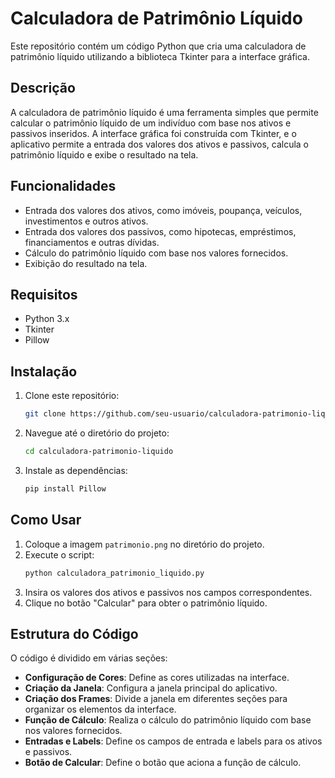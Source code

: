 # Calculadora de Patrimônio Líquido

Este repositório contém um código Python que cria uma calculadora de patrimônio líquido utilizando a biblioteca Tkinter para a interface gráfica.

## Descrição

A calculadora de patrimônio líquido é uma ferramenta simples que permite calcular o patrimônio líquido de um indivíduo com base nos ativos e passivos inseridos. A interface gráfica foi construída com Tkinter, e o aplicativo permite a entrada dos valores dos ativos e passivos, calcula o patrimônio líquido e exibe o resultado na tela.

## Funcionalidades

- Entrada dos valores dos ativos, como imóveis, poupança, veículos, investimentos e outros ativos.
- Entrada dos valores dos passivos, como hipotecas, empréstimos, financiamentos e outras dívidas.
- Cálculo do patrimônio líquido com base nos valores fornecidos.
- Exibição do resultado na tela.

## Requisitos

- Python 3.x
- Tkinter
- Pillow

## Instalação

1. Clone este repositório:
    ```bash
    git clone https://github.com/seu-usuario/calculadora-patrimonio-liquido.git
    ```
2. Navegue até o diretório do projeto:
    ```bash
    cd calculadora-patrimonio-liquido
    ```
3. Instale as dependências:
    ```bash
    pip install Pillow
    ```

## Como Usar

1. Coloque a imagem `patrimonio.png` no diretório do projeto.
2. Execute o script:
    ```bash
    python calculadora_patrimonio_liquido.py
    ```
3. Insira os valores dos ativos e passivos nos campos correspondentes.
4. Clique no botão "Calcular" para obter o patrimônio líquido.

## Estrutura do Código

O código é dividido em várias seções:

- **Configuração de Cores**: Define as cores utilizadas na interface.
- **Criação da Janela**: Configura a janela principal do aplicativo.
- **Criação dos Frames**: Divide a janela em diferentes seções para organizar os elementos da interface.
- **Função de Cálculo**: Realiza o cálculo do patrimônio líquido com base nos valores fornecidos.
- **Entradas e Labels**: Define os campos de entrada e labels para os ativos e passivos.
- **Botão de Calcular**: Define o botão que aciona a função de cálculo.

